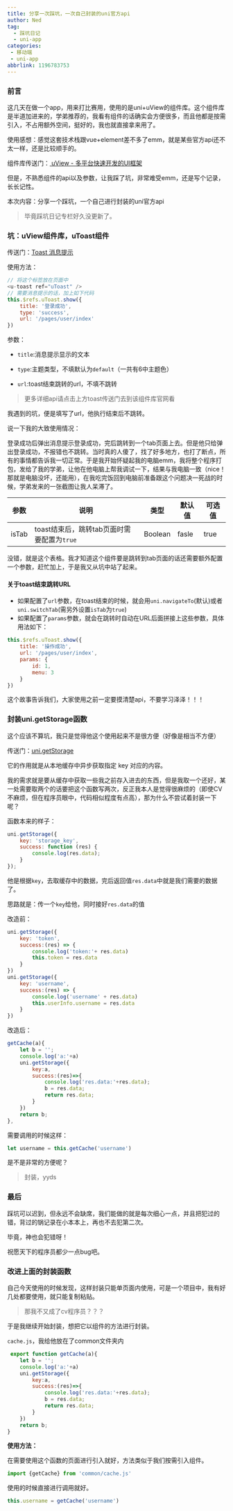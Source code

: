 ```yaml
---
title: 分享一次踩坑，一次自己封装的uni官方api
author: Ned
tag:
  - 踩坑日记
  - uni-app
categories:
 - 移动端
 - uni-app
abbrlink: 1196783753
---
```




### 前言

这几天在做一个app，用来打比赛用，使用的是uni+uView的组件库。这个组件库是半道加进来的，学弟推荐的，我看有组件的话确实会方便很多，而且他都是按需引入，不占用额外空间，挺好的，我也就直接拿来用了。

使用感想：感觉这套技术栈跟vue+element差不多了emm，就是某些官方api还不太一样，还是比较顺手的。

组件库传送门：[ uView - 多平台快速开发的UI框架 ](https://www.uviewui.com/components/intro.html)

但是，不熟悉组件的api以及参数，让我踩了坑，非常难受emm，还是写个记录，长长记性。

本次内容：分享一个踩坑，一个自己进行封装的uni官方api

> 毕竟踩坑日记专栏好久没更新了。

<!--more-->

### 坑：uView组件库，uToast组件

传送门：[Toast 消息提示 ](https://www.uviewui.com/components/toast.html)

使用方法：

```js
// 将这个标签放在页面中
<u-toast ref="uToast" />
// 需要消息提示的话，加上如下代码
this.$refs.uToast.show({
    title: '登录成功',
    type: 'success',
    url: '/pages/user/index'
})
```

参数：

- `title`:消息提示显示的文本

- `type`:主题类型，不填默认为`default`（一共有6中主题色）

- `url`:toast结束跳转的url，不填不跳转

> 更多详细api请点击上方toast传送门去到该组件库官网看

我遇到的坑，便是填写了url，他执行结束后不跳转。

说一下我的大致使用情况：

登录成功后弹出消息提示登录成功，完后跳转到一个tab页面上去。但是他只给弹出登录成功，不报错也不跳转。当时真的人傻了，找了好多地方，也打了断点，所有的事情都告诉我一切正常。于是我开始怀疑起我的电脑emm，我将整个程序打包，发给了我的学弟，让他在他电脑上帮我调试一下，结果与我电脑一致（nice！那就是电脑没坏，还能用），在我吃完饭回到电脑前准备跟这个问题决一死战的时候，学弟发来的一张截图让我人呆滞了。

| **参数** | **说明**                                   | 类型    | 默认值 | 可选值 |
| -------- | ------------------------------------------ | ------- | ------ | ------ |
| isTab    | toast结束后，跳转tab页面时需要配置为`true` | Boolean | fasle  | true   |

没错，就是这个表格。我才知道这个组件要是跳转到tab页面的话还需要额外配置一个参数，赶忙加上，于是我又从坑中站了起来。

#### 关于toast结束跳转URL

- 如果配置了`url`参数，在toast结束的时候，就会用`uni.navigateTo`(默认)或者`uni.switchTab`(需另外设置`isTab`为`true`)
- 如果配置了`params`参数，就会在跳转时自动在URL后面拼接上这些参数，具体用法如下：

```js
this.$refs.uToast.show({
	title: '操作成功',
	url: '/pages/user/index',
	params: {
		id: 1,
		menu: 3
	}
})
```

这个故事告诉我们，大家使用之前一定要摸清楚api，不要学习泽泽！！！

### 封装uni.getStorage函数

这个应该不算坑，我只是觉得他这个使用起来不是很方便（好像是相当不方便）

传送门：[uni.getStorage ](https://uniapp.dcloud.io/api/storage/storage?id=getstorage)

它的作用就是从本地缓存中异步获取指定 key 对应的内容。

我的需求就是要从缓存中获取一些我之前存入进去的东西，但是我取一个还好，某一处需要取两个的话要把这个函数写两次，反正我本人是觉得很麻烦的（即使CV不麻烦，但在程序员眼中，代码相似程度有点高），那为什么不尝试着封装一下呢？

函数本来的样子：

```js
uni.getStorage({
    key: 'storage_key',
    success: function (res) {
        console.log(res.data);
    }
});
```

他是根据`key`，去取缓存中的数据，完后返回值`res.data`中就是我们需要的数据了。

思路就是：传一个`key`给他，同时接好`res.data`的值

改造前：

```js
uni.getStorage({
    key: 'token',
    success:(res) => {
        console.log('token:'+ res.data)
        this.token = res.data
    }
})
uni.getStorage({
    key: 'username',
    success:(res) => {
        console.log('username' + res.data)
        this.userInfo.username = res.data
    }
})
```

改造后：

```js
getCache(a){
    let b = '';
    console.log('a:'+a)
    uni.getStorage({
        key:a,
        success:(res)=>{
            console.log('res.data:'+res.data);
            b = res.data;
            return res.data;
        }
    })
    return b;
},
```

需要调用的时候这样：

```js
let username = this.getCache('username')
```

是不是非常的方便呢？

> 封装，yyds

### 最后

踩坑可以迟到，但永远不会缺席，我们能做的就是每次细心一点，并且把犯过的错，背过的锅记录在小本本上，再也不去犯第二次。

毕竟，神也会犯错呀！

祝愿天下的程序员都少一点bug吧。

### 改进上面的封装函数

自己今天使用的时候发现，这样封装只能单页面内使用，可是一个项目中，我有好几处都要使用，就只能复制粘贴。

> 那我不又成了cv程序员？？？

于是我继续开始封装，想把它以组件的方法进行封装。

`cache.js`，我给他放在了common文件夹内

```js
 export function getCache(a){
	let b = '';
	console.log('a:'+a)
	uni.getStorage({
		key:a,
		success:(res)=>{
			console.log('res.data:'+res.data);
			b = res.data;
			return res.data;
		}
	})
	return b;
}

```

**使用方法：**

在需要使用这个函数的页面进行引入就好，方法类似于我们按需引入组件。

```js
import {getCache} from 'common/cache.js'
```

使用的时候直接进行调用就好。

```js
this.username = getCache('username')
```

